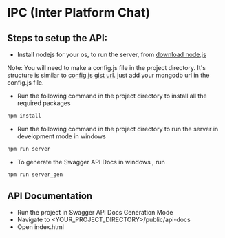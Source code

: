# IPC (Inter Platform Chat)

## Steps to setup the API:
* Install nodejs for your os, to run the server, from
[download node.js](https://nodejs.org/en/download/)

Note: You will need to make a config.js file in the project directory.
It's structure is similar to [config.js gist url](https://gist.github.com/naman-gupta99/14bb8b2802fa28ebb48686160c3c564c).
just add your mongodb url in the config.js file.

* Run the following command in the project directory to install all the required packages
```bash
npm install
```

* Run the following command in the project directory to run the server in development mode in windows
```bash
npm run server
```

* To generate the Swagger API Docs in windows , run
```bash
npm run server_gen
```

## API Documentation
* Run the project in Swagger API Docs Generation Mode
* Navigate to <YOUR_PROJECT_DIRECTORY>/public/api-docs
* Open index.html
